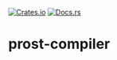 [![Crates.io][ci]][cl] [![Docs.rs][di]][dl]

[ci]: https://img.shields.io/crates/v/prost-compiler.svg
[cl]: https://crates.io/crates/prost-compiler/

[di]: https://docs.rs/prost-compiler/badge.svg
[dl]: https://docs.rs/prost-compiler/

# prost-compiler
